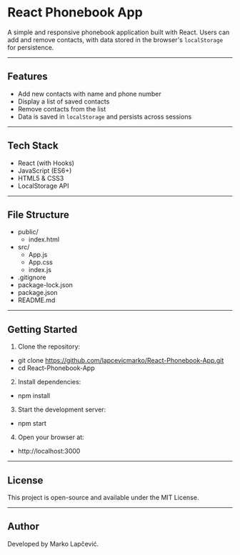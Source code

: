 # React Phonebook App

A simple and responsive phonebook application built with React. Users can add and remove contacts, with data stored in the browser's `localStorage` for persistence.

---

## Features

- Add new contacts with name and phone number
- Display a list of saved contacts
- Remove contacts from the list
- Data is saved in `localStorage` and persists across sessions

---

## Tech Stack

- React (with Hooks)
- JavaScript (ES6+)
- HTML5 & CSS3
- LocalStorage API

---

## File Structure

- public/
    - index.html
- src/
    - App.js
    - App.css
    - index.js
- .gitignore
- package-lock.json
- package.json
- README.md

---

## Getting Started

1. Clone the repository:
- git clone https://github.com/lapcevicmarko/React-Phonebook-App.git
- cd React-Phonebook-App

2. Install dependencies:
- npm install

3. Start the development server:
- npm start

4. Open your browser at:
- http://localhost:3000

---

## License

This project is open-source and available under the MIT License.

---

## Author

Developed by Marko Lapčević.